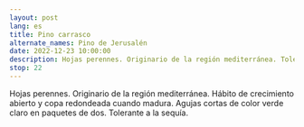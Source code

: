 ```yaml
---
layout: post
lang: es
title: Pino carrasco
alternate_names: Pino de Jerusalén
date: 2022-12-23 10:00:00
description: Hojas perennes. Originario de la región mediterránea. Tolerante a la sequía.
stop: 22
---
```

Hojas perennes. Originario de la región mediterránea. Hábito de crecimiento abierto y copa redondeada cuando madura. Agujas cortas de color verde claro en paquetes de dos. Tolerante a la sequía.
